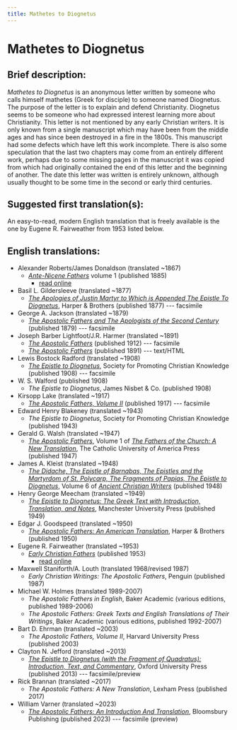 ```yaml
---
title: Mathetes to Diognetus
---
```


# Mathetes to Diognetus

## Brief description:

*Mathetes to Diognetus* is an anonymous letter written by someone who calls himself mathetes (Greek for disciple) to someone named Diognetus. The purpose of the letter is to explain and defend Christianity. Diognetus seems to be someone who had expressed interest learning more about Christianity. This letter is not mentioned by any early Christian writers. It is only known from a single manuscript which may have been from the middle ages and has since been destroyed in a fire in the 1800s. This manuscript had some defects which have left this work incomplete. There is also some speculation that the last two chapters may come from an entirely different work, perhaps due to some missing pages in the manuscript it was copied from which had originally contained the end of this letter and the beginning of another. The date this letter was written is entirely unknown, although usually thought to be some time in the second or early third centuries.

## Suggested first translation(s):

An easy-to-read, modern English translation that is freely available is the one by Eugene R. Fairweather from 1953 listed below.

## English translations:

* Alexander Roberts/James Donaldson (translated ~1867)
  * [*Ante-Nicene Fathers*](anf.html) volume 1 (published 1885)
    * [read online](http://www.ccel.org/ccel/schaff/anf01.iii.html)
* Basil L. Gildersleeve (translated ~1877)
  * [*The Apologies of Justin Martyr to Which is Appended The Epistle To Diognetus*](https://archive.org/details/apologiesofjusti00just), Harper & Brothers (published 1877) --- facsimile
* George A. Jackson (translated ~1879)
  * [*The Apostolic Fathers and The Apologists of the Second Century*](https://archive.org/details/theapostolicfath00jackuoft) (published 1879) --- facsimile
* Joseph Barber Lightfoot/J.R. Harmer (translated ~1891)
  * [*The Apostolic Fathers*](https://archive.org/details/a590752000clemuoft) (published 1912) --- facsimile
  * [*The Apostolic Fathers*](http://www.katapi.org.uk/ApostolicFathers/ApFathers-Contents.html) (published 1891) --- text/HTML
* Lewis Bostock Radford (translated ~1908)
  * [*The Epistle to Diognetus*](https://archive.org/details/epistletodiognet00just), Society for Promoting Christian Knowledge (published 1908) --- facsimile
* W. S. Walford (published 1908)
  * *The Epistle to Diognetus*, James Nisbet & Co. (published 1908)
* Kirsopp Lake (translated ~1917)
  * [*The Apostolic Fathers, Volume II*](https://archive.org/details/apostolicfathers02lakeuoft) (published 1917) --- facsimile
* Edward Henry Blakeney (translated ~1943)
  * *The Epistle to Diognetus*, Society for Promoting Christian Knowledge (published 1943)
* Gerald G. Walsh (translated ~1947)
  * [*The Apostolic Fathers*](https://archive.org/details/in.ernet.dli.2015.58476), Volume 1 of [*The Fathers of the Church: A New Translation*](fathersofthechurch.html), The Catholic University of America Press (published 1947)
* James A. Kleist (translated ~1948)
  * [*The Didache, The Epistle of Barnabas, The Epistles and the Martyrdom of St. Polycarp, The Fragments of Papias, The Epistle to Diognetus*](ancientchristianwriters_6.html), Volume 6 of [*Ancient Christian Writers*](ancientchristianwriters.html) (published 1948)
* Henry George Meecham (translated ~1949)
  * [*The Epistle to Diognetus: The Greek Text with Introduction, Translation, and Notes*](diognetus_meecham.html), Manchester University Press (published 1949)
* Edgar J. Goodspeed (translated ~1950)
  * [*The Apostolic Fathers: An American Translation*](goodspeedapostolicfathers.html), Harper & Brothers (published 1950)
* Eugene R. Fairweather (translated ~1953)
  * [*Early Christian Fathers*](ecf.html) (published 1953)
    * [read online](https://ccel.org/ccel/richardson/fathers/fathers.x.i.html)
* Maxwell Staniforth/A. Louth (translated 1968/revised 1987)
  * *Early Christian Writings: The Apostolic Fathers*, Penguin (published 1987)
* Michael W. Holmes (translated 1989-2007)
  * *The Apostolic Fathers in English*, Baker Academic (various editions, published 1989-2006)
  * *The Apostolic Fathers: Greek Texts and English Translations of Their Writings*, Baker Academic (various editions, published 1992-2007)
* Bart D. Ehrman (translated ~2003)
  * *The Apostolic Fathers, Volume II*, Harvard University Press (published 2003)
* Clayton N. Jefford (translated ~2013)
  * [*The Epistle to Diognetus (with the Fragment of Quadratus): Introduction, Text, and Commentary*](https://books.google.com/books?id=vTRLAAAAQBAJ), Oxford University Press (published 2013) --- facsimile/preview
* Rick Brannan (translated ~2017)
  * *The Apostolic Fathers: A New Translation*, Lexham Press (published 2017)
* William Varner (translated ~2023)
  * [*The Apostolic Fathers: An Introduction And Translation*](https://www.google.com/books/edition/The_Apostolic_Fathers/aXimEAAAQBAJ), Bloomsbury Publishing (published 2023) --- facsimile (preview)
